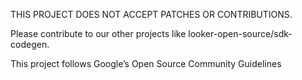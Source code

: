 THIS PROJECT DOES NOT ACCEPT PATCHES OR CONTRIBUTIONS.

Please contribute to our other projects like looker-open-source/sdk-codegen.

This project follows Google’s Open Source Community Guidelines

